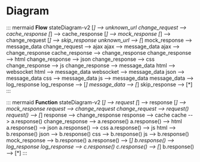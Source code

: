# Diagram

::: mermaid **Flow**
stateDiagram-v2
[*] --> unknown_url
change_request --> cache_response
[*] --> cache_response
[*] --> mock_response
[*] --> change_request
[*] --> skip_response
unknown_url --> [*]
mock_response --> message_data
change_request --> ajax
ajax --> message_data
ajax --> change_response
cache_response --> change_response
change_response --> html
change_response --> json
change_response --> css
change_response --> js
change_response --> message_data
html --> websocket
html --> message_data
websocket --> message_data
json --> message_data
css --> message_data
js --> message_data
message_data --> log_response
log_response --> [*]
message_data --> [*]
skip_response --> [*]
:::

::: mermaid **Function**
stateDiagram-v2
[*] --> request
[*] --> response
[*] --> mock_response
request --> change_request
change_request --> request()
request() --> [*]
response --> change_response
response --> cache
cache --> a.response()
change_response --> a.response()
a.response() --> html
a.response() --> json
a.response() --> css
a.response() --> js
html --> b.response()
json --> b.response()
css --> b.response()
js --> b.response()
mock_response --> b.response()
a.response() --> [*]
b.response() --> log_response
log_response --> c.response()
c.response() --> [*]
b.response() --> [*]
:::